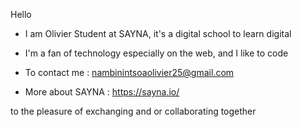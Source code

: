 Hello

- I am Olivier Student at SAYNA, it's a digital school to learn digital
- I'm a fan of technology especially on the web, and I like to code
- To contact me : nambinintsoaolivier25@gmail.com

- More about SAYNA : https://sayna.io/   

to the pleasure of  exchanging and or collaborating  together
